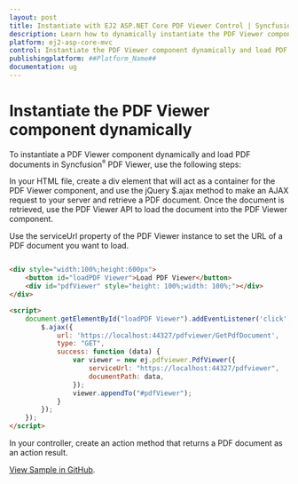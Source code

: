 ```yaml
---
layout: post
title: Instantiate with EJ2 ASP.NET Core PDF Viewer Control | Syncfusion
description: Learn how to dynamically instantiate the PDF Viewer component in Syncfusion ##Platform_Name## Pdfviewer component of Syncfusion Essential JS 2 and more.
platform: ej2-asp-core-mvc
control: Instantiate the PDF Viewer component dynamically and load PDF documents
publishingplatform: ##Platform_Name##
documentation: ug
---
```


# Instantiate the PDF Viewer component dynamically

To instantiate a PDF Viewer component dynamically and load PDF documents in Syncfusion<sup style="font-size:70%">&reg;</sup> PDF Viewer, use the following steps:

In your HTML file, create a div element that will act as a container for the PDF Viewer component, and use the jQuery $.ajax method to make an AJAX request to your server and retrieve a PDF document. Once the document is retrieved, use the PDF Viewer API to load the document into the PDF Viewer component.

Use the serviceUrl property of the PDF Viewer instance to set the URL of a PDF document you want to load.

```html

<div style="width:100%;height:600px">
    <button id="loadPDF Viewer">Load PDF Viewer</button>
    <div id="pdfViewer" style="height: 100%;width: 100%;"></div>
</div>

<script>
    document.getElementById("loadPDF Viewer").addEventListener('click', function () {
        $.ajax({
            url: 'https://localhost:44327/pdfviewer/GetPdfDocument',
            type: "GET",
            success: function (data) {
                var viewer = new ej.pdfviewer.PdfViewer({
                    serviceUrl: "https://localhost:44327/pdfviewer",
                    documentPath: data,
                });
                viewer.appendTo("#pdfViewer");
            }
        });
    });
</script>

```

In your controller, create an action method that returns a PDF document as an action result.

[View Sample in GitHub](https://github.com/SyncfusionExamples/asp-core-pdf-viewer-examples/tree/master/Common/Instantiate%20PDF%20Viewer%20dynamically).
